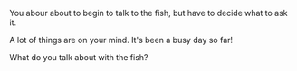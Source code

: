 You abour about to begin to talk to the fish, but have to decide what to ask it.

A lot of things are on your mind. It's been a busy day so far!

What do you talk about with the fish?